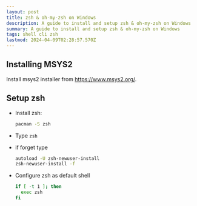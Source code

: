 ```yaml
---
layout: post
title: zsh & oh-my-zsh on Windows
description: A guide to install and setup zsh & oh-my-zsh on Windows
summary: A guide to install and setup zsh & oh-my-zsh on Windows
tags: shell cli zsh
lastmod: 2024-04-09T02:28:57.570Z
---
```


## Installing MSYS2

Install msys2 installer from https://www.msys2.org/.

## Setup zsh

- Install zsh:

  ```bash
  pacman -S zsh
  ```

- Type `zsh`
- if forget type

  ```bash
  autoload -U zsh-newuser-install
  zsh-newuser-install -f
  ```

- Configure zsh as default shell

  ```bash
  if [ -t 1 ]; then
    exec zsh
  fi
  ```

